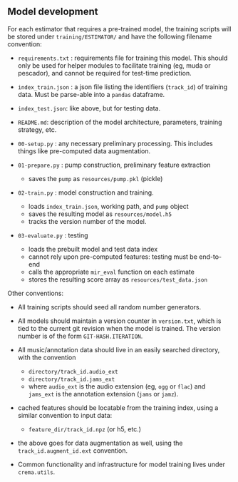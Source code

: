 ## Model development

For each estimator that requires a pre-trained model, the training scripts will be stored under `training/ESTIMATOR/` and have the following filename convention:

- `requirements.txt` : requirements file for training this model.  This should only be used for helper modules to facilitate training (eg, muda or pescador), and cannot be required for test-time prediction.
- `index_train.json` : a json file listing the identifiers (`track_id`) of training data. Must be parse-able into a `pandas` dataframe.
- `index_test.json`: like above, but for testing data.
- `README.md`: description of the model architecture, parameters, training strategy, etc.

- `00-setup.py` : any necessary preliminary processing.  This includes things like pre-computed data augmentation.
- `01-prepare.py` : pump construction, preliminary feature extraction
    - saves the `pump` as `resources/pump.pkl` (pickle)
- `02-train.py` : model construction and training.
    - loads `index_train.json`, working path, and `pump` object
    - saves the resulting model as `resources/model.h5`
    - tracks the version number of the model.
- `03-evaluate.py` : testing
    - loads the prebuilt model and test data index
    - cannot rely upon pre-computed features: testing must be end-to-end
    - calls the appropriate `mir_eval` function on each estimate
    - stores the resulting score array as `resources/test_data.json`

Other conventions:

- All training scripts should seed all random number generators.

- All models should maintain a version counter in `version.txt`, which is tied to the current git revision
  when the model is trained.  The version number is of the form `GIT-HASH.ITERATION`.

- All music/annotation data should live in an easily searched directory, with the convention
    - `directory/track_id.audio_ext`
    - `directory/track_id.jams_ext`
    - where `audio_ext` is the audio extension (eg, `ogg` or `flac`) and `jams_ext` is the annotation extension
      (`jams` or `jamz`).

- cached features should be locatable from the training index, using a similar convention to input data:
    - `feature_dir/track_id.npz` (or h5, etc.)

- the above goes for data augmentation as well, using the `track_id.augment_id.ext` convention.

- Common functionality and infrastructure for model training lives under `crema.utils`.
